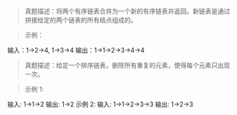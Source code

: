 > 真题描述：将两个有序链表合并为一个新的有序链表并返回。新链表是通过拼接给定的两个链表的所有结点组成的。 

> 示例：

输入：1->2->4, 1->3->4 输出：1->1->2->3->4->4



> 真题描述：给定一个排序链表，删除所有重复的元素，使得每个元素只出现一次。

> 示例 1:

输入: 1->1->2
输出: 1->2
示例 2:
输入: 1->1->2->3->3
输出: 1->2->3